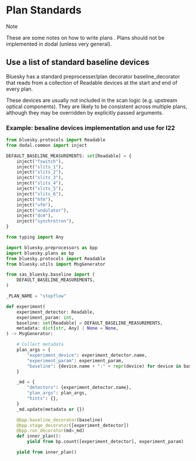 # Plan Standards

> [!NOTE]
> These are some notes on how to write plans . Plans should not be implemented in dodal (unless very general).

## Use a list of standard baseline devices


Bluesky has a standard preprocesser/plan decorator baseline_decorator that reads from a collection of Readable devices at the start and end of every plan.

These devices are usually not included in the scan logic (e.g. upstream optical components). They are likely to be consistent across multiple plans, although they may be overridden by explicitly passed arguments.


### Example: besaline devices implementation and use for I22

```python
from bluesky.protocols import Readable
from dodal.common import inject

DEFAULT_BASELINE_MEASUREMENTS: set[Readable] = {
    inject("fswitch"),
    inject("slits_1"),
    inject("slits_2"),
    inject("slits_3"),
    inject("slits_4"),
    inject("slits_5"),
    inject("slits_6"),
    inject("hfm"),
    inject("vfm"),
    inject("undulator"),
    inject("dcm"),
    inject("synchrotron"),
}
```

```python
from typing import Any

import bluesky.preprocessors as bpp
import bluesky.plans as bp
from bluesky.protocols import Readable
from bluesky.utils import MsgGenerator

from sas_bluesky.baseline import (
    DEFAULT_BASELINE_MEASUREMENTS,
)

_PLAN_NAME = "stopflow"

def experiment(
    experiment_detector: Readable,
    experiment_param: int,
    baseline: set[Readable] = DEFAULT_BASELINE_MEASUREMENTS,
    metadata: dict[str, Any] | None = None,
) -> MsgGenerator:

    # Collect metadata
    plan_args = {
        "experiment_device": experiment_detector.name,
        "experiment_param": experiment_param,
        "baseline": {device.name + ":" + repr(device) for device in baseline},
    }

    _md = {
        "detectors": {experiment_detector.name},
        "plan_args": plan_args,
        "hints": {},
    }
    _md.update(metadata or {})

    @bpp.baseline_decorator(baseline)
    @bpp.stage_decorator([experiment_detector])
    @bpp.run_decorator(md=_md)
    def inner_plan():
        yield from bp.count([experiment_detector], experiment_param)

    yield from inner_plan()
```
